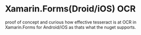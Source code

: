 # Xamarin.Forms(Droid/iOS) OCR
proof of concept and curious how effective tesseract is at OCR in Xamarin.Forms for Android/iOS as thats what the nuget supports.
